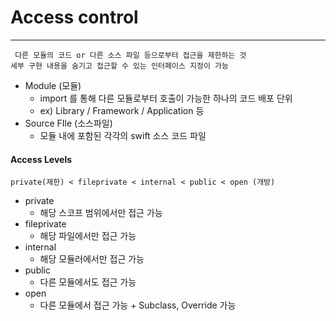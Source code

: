 
# Access control
---
```
 다른 모듈의 코드 or 다른 소스 파일 등으로부터 접근을 제한하는 것
세부 구현 내용을 숨기고 접근할 수 있는 인터페이스 지정이 가능
```
- Module (모듈)
	- import 를 통해 다른 모듈로부터 호출이 가능한 하나의 코드 배포 단위
	- ex) Library / Framework / Application 등
- Source FIle (소스파일)
	- 모듈 내에 포함된 각각의 swift 소스 코드 파일

#### Access Levels
```
private(제한) < fileprivate < internal < public < open (개방)
```
- private
	- 해당 스코프 범위에서만 접근 가능
- fileprivate
	- 해당 파일에서만 접근 가능
- internal
	- 해당 모듈러에서만 접근 가능
- public
	- 다른 모듈에서도 접근 가능
- open
	- 다른 모듈에서 접근 가능 + Subclass, Override 가능
